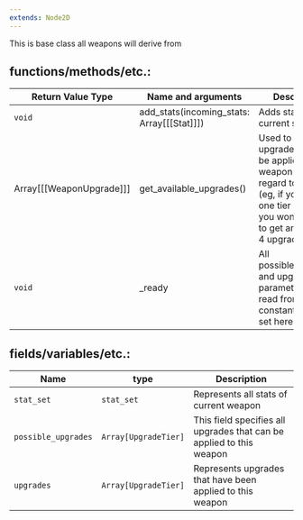 ```yaml
---
extends: Node2D
---
```


This is base class all weapons will derive from
## functions/methods/etc.:

Return Value Type|Name and arguments|Description
-|-|-
`void`|add_stats(incoming_stats: Array\[[[Stat]]\])|Adds stats to current stat_set
Array\[[[WeaponUpgrade]]\]|get_available_upgrades()|Used to get all the upgrades that can be applied to this weapon with regard to their tier (eg, if you have one tier 4 upgrade you won't be able to get another tier 4 upgrade)
`void`|_ready | All possible_upgrades and upgrades parameters are read from constants file and set here

## fields/variables/etc.:

Name|type|Description
-|-|-
`stat_set`|`stat_set`|Represents all stats of current weapon
`possible_upgrades`|`Array[UpgradeTier]`|This field specifies all upgrades that can be applied to this weapon
`upgrades`|`Array[UpgradeTier]`|Represents upgrades that have been applied to this weapon
